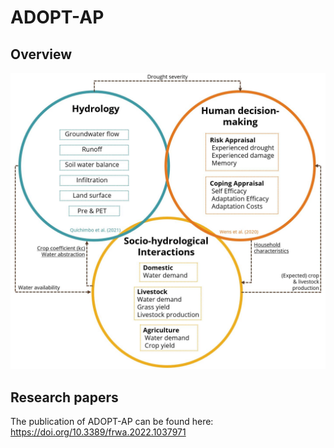 # ADOPT-AP

## Overview

![Schematic model overview of ADOPT-AP.](/docs/Figure_1.jpg "Schematic model overview")

## Research papers

The publication of ADOPT-AP can be found here:
https://doi.org/10.3389/frwa.2022.1037971
